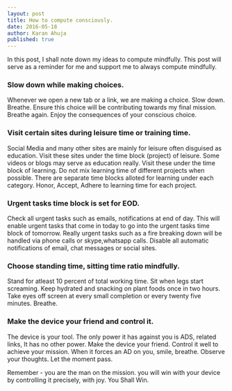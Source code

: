 ```yaml
---
layout: post
title: How to compute consciously.
date: 2016-05-18
author: Karan Ahuja
published: true
---
```

In this post, I shall note down my ideas to compute mindfully.
This post will serve as a reminder for me and support me to always compute mindfully.

### Slow down while making choices.
Whenever we open a new tab or a link, we are making a choice.
Slow down.
Breathe.
Ensure this choice will be contributing towards my final mission.
Breathe again.
Enjoy the consequences of your conscious choice.

### Visit certain sites during leisure time or training time.
Social Media and many other sites are mainly for leisure 
often disguised as education.
Visit these sites under the time block (project) of leisure.
Some videos or blogs may serve as education really.
Visit these under the time block of learning.
Do not mix learning time of different projects when possible.
There are separate time blocks alloted for learning under each category.
Honor, Accept, Adhere to learning time for each project.

### Urgent tasks time block is set for EOD.
Check all urgent tasks such as emails, notifications at end of day.
This will enable urgent tasks that come in today to go into the urgent tasks time block 
of tomorrow.
Really urgent tasks such as a fire breaking down will be 
handled via phone calls or skype,whatsapp calls.
Disable all automatic notifications of email, chat messages or social sites.

### Choose standing time, sitting time ratio mindfully.
Stand for atleast 10 percent of total working time.
Sit when legs start screaming.
Keep hydrated and snacking on plant foods once in two hours.
Take eyes off screen at every small completion or every twenty five minutes.
Breathe.

### Make the device your friend and control it.
The device is your tool.
The only power it has against you is ADS, related links,  It has no other power.
Make the device your friend.
Control it well to achieve your mission.
When it forces an AD on you, smile, breathe.
Observe your thoughts. Let the moment pass.

Remember - you are the man on the mission.
you will win with your device by controlling it precisely, with joy.
You Shall Win.


